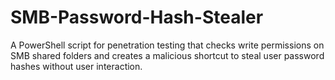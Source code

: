 # SMB-Password-Hash-Stealer
A PowerShell script for penetration testing that checks write permissions on SMB shared folders and creates a malicious shortcut to steal user password hashes without user interaction.
